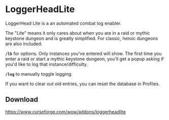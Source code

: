 # LoggerHeadLite

LoggerHead Lite is a an automated combat log enabler.

The "Lite" means it only cares about when you are in a raid or mythic keystone dungeon and is greatly simplified. For classic, heroic dungeons are also included.

**`/lh`** for options. Only instances you've entered will show. The first time you enter a raid or start a mythic keystone dungeon, you'll get a popup asking if you'd like to log that instance/difficulty.

**`/log`** to manually toggle logging.

If you want to clear out old entries, you can reset the database in Profiles.

## Download

<https://www.curseforge.com/wow/addons/loggerheadlite>
